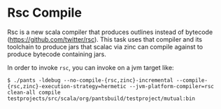 Rsc Compile
===========

Rsc is a new scala compiler that produces outlines instead of bytecode (https://github.com/twitter/rsc). This task uses that compiler and its toolchain to produce jars that scalac via zinc can compile against to produce bytecode containing jars.

In order to invoke `rsc`, you can invoke on a jvm target like:

    $ ./pants -ldebug --no-compile-{rsc,zinc}-incremental --compile-{rsc,zinc}-execution-strategy=hermetic --jvm-platform-compiler=rsc clean-all compile testprojects/src/scala/org/pantsbuild/testproject/mutual:bin
